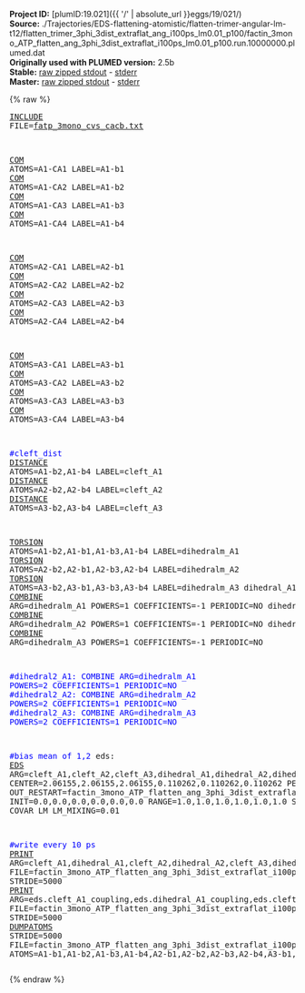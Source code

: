 **Project ID:** [plumID:19.021]({{ '/' | absolute_url }}eggs/19/021/)  
**Source:** ./Trajectories/EDS-flattening-atomistic/flatten-trimer-angular-lm-t12/flatten_trimer_3phi_3dist_extraflat_ang_i100ps_lm0.01_p100/factin_3mono_ATP_flatten_ang_3phi_3dist_extraflat_i100ps_lm0.01_p100.run.10000000.plumed.dat  
**Originally used with PLUMED version:** 2.5b  
**Stable:** [raw zipped stdout](factin_3mono_ATP_flatten_ang_3phi_3dist_extraflat_i100ps_lm0.01_p100.run.10000000.plumed.dat.plumed.stdout.txt.zip) - [stderr](factin_3mono_ATP_flatten_ang_3phi_3dist_extraflat_i100ps_lm0.01_p100.run.10000000.plumed.dat.plumed.stderr)  
**Master:** [raw zipped stdout](factin_3mono_ATP_flatten_ang_3phi_3dist_extraflat_i100ps_lm0.01_p100.run.10000000.plumed.dat.plumed_master.stdout.txt.zip) - [stderr](factin_3mono_ATP_flatten_ang_3phi_3dist_extraflat_i100ps_lm0.01_p100.run.10000000.plumed.dat.plumed_master.stderr)  

{% raw %}<pre>
<a href="https://plumed.github.io/doc-master/user-doc/html/_i_n_c_l_u_d_e.html">INCLUDE</a> FILE=<a href="fatp_3mono_cvs_cacb.txt.html">fatp_3mono_cvs_cacb.txt</a>

<a href="https://plumed.github.io/doc-master/user-doc/html/_c_o_m.html">COM</a> ATOMS=A1-CA1 LABEL=A1-b1
<a href="https://plumed.github.io/doc-master/user-doc/html/_c_o_m.html">COM</a> ATOMS=A1-CA2 LABEL=A1-b2
<a href="https://plumed.github.io/doc-master/user-doc/html/_c_o_m.html">COM</a> ATOMS=A1-CA3 LABEL=A1-b3
<a href="https://plumed.github.io/doc-master/user-doc/html/_c_o_m.html">COM</a> ATOMS=A1-CA4 LABEL=A1-b4

<a href="https://plumed.github.io/doc-master/user-doc/html/_c_o_m.html">COM</a> ATOMS=A2-CA1 LABEL=A2-b1
<a href="https://plumed.github.io/doc-master/user-doc/html/_c_o_m.html">COM</a> ATOMS=A2-CA2 LABEL=A2-b2
<a href="https://plumed.github.io/doc-master/user-doc/html/_c_o_m.html">COM</a> ATOMS=A2-CA3 LABEL=A2-b3
<a href="https://plumed.github.io/doc-master/user-doc/html/_c_o_m.html">COM</a> ATOMS=A2-CA4 LABEL=A2-b4

<a href="https://plumed.github.io/doc-master/user-doc/html/_c_o_m.html">COM</a> ATOMS=A3-CA1 LABEL=A3-b1
<a href="https://plumed.github.io/doc-master/user-doc/html/_c_o_m.html">COM</a> ATOMS=A3-CA2 LABEL=A3-b2
<a href="https://plumed.github.io/doc-master/user-doc/html/_c_o_m.html">COM</a> ATOMS=A3-CA3 LABEL=A3-b3
<a href="https://plumed.github.io/doc-master/user-doc/html/_c_o_m.html">COM</a> ATOMS=A3-CA4 LABEL=A3-b4

<span style="color:blue">#cleft_dist</span>
<a href="https://plumed.github.io/doc-master/user-doc/html/_d_i_s_t_a_n_c_e.html">DISTANCE</a> ATOMS=A1-b2,A1-b4 LABEL=cleft_A1
<a href="https://plumed.github.io/doc-master/user-doc/html/_d_i_s_t_a_n_c_e.html">DISTANCE</a> ATOMS=A2-b2,A2-b4 LABEL=cleft_A2
<a href="https://plumed.github.io/doc-master/user-doc/html/_d_i_s_t_a_n_c_e.html">DISTANCE</a> ATOMS=A3-b2,A3-b4 LABEL=cleft_A3

<a href="https://plumed.github.io/doc-master/user-doc/html/_t_o_r_s_i_o_n.html">TORSION</a> ATOMS=A1-b2,A1-b1,A1-b3,A1-b4 LABEL=dihedralm_A1
<a href="https://plumed.github.io/doc-master/user-doc/html/_t_o_r_s_i_o_n.html">TORSION</a> ATOMS=A2-b2,A2-b1,A2-b3,A2-b4 LABEL=dihedralm_A2
<a href="https://plumed.github.io/doc-master/user-doc/html/_t_o_r_s_i_o_n.html">TORSION</a> ATOMS=A3-b2,A3-b1,A3-b3,A3-b4 LABEL=dihedralm_A3
dihedral_A1: <a href="https://plumed.github.io/doc-master/user-doc/html/_c_o_m_b_i_n_e.html">COMBINE</a> ARG=dihedralm_A1 POWERS=1 COEFFICIENTS=-1 PERIODIC=NO
dihedral_A2: <a href="https://plumed.github.io/doc-master/user-doc/html/_c_o_m_b_i_n_e.html">COMBINE</a> ARG=dihedralm_A2 POWERS=1 COEFFICIENTS=-1 PERIODIC=NO
dihedral_A3: <a href="https://plumed.github.io/doc-master/user-doc/html/_c_o_m_b_i_n_e.html">COMBINE</a> ARG=dihedralm_A3 POWERS=1 COEFFICIENTS=-1 PERIODIC=NO

<span style="color:blue">#dihedral2_A1: COMBINE ARG=dihedralm_A1 POWERS=2 COEFFICIENTS=1 PERIODIC=NO</span>
<span style="color:blue">#dihedral2_A2: COMBINE ARG=dihedralm_A2 POWERS=2 COEFFICIENTS=1 PERIODIC=NO</span>
<span style="color:blue">#dihedral2_A3: COMBINE ARG=dihedralm_A3 POWERS=2 COEFFICIENTS=1 PERIODIC=NO</span>

<span style="color:blue">#bias mean of 1,2</span>
eds: <a href="https://plumed.github.io/doc-master/user-doc/html/_e_d_s.html">EDS</a> ARG=cleft_A1,cleft_A2,cleft_A3,dihedral_A1,dihedral_A2,dihedral_A3 CENTER=2.06155,2.06155,2.06155,0.110262,0.110262,0.110262 PERIOD=25000 OUT_RESTART=factin_3mono_ATP_flatten_ang_3phi_3dist_extraflat_i100ps_lm0.01_p100.run.10000000.restart.dat  INIT=0.0,0.0,0.0,0.0,0.0,0.0 RANGE=1.0,1.0,1.0,1.0,1.0,1.0 STRIDE=2 COVAR LM LM_MIXING=0.01

<span style="color:blue">#write every 10 ps</span>
<a href="https://plumed.github.io/doc-master/user-doc/html/_p_r_i_n_t.html">PRINT</a> ARG=cleft_A1,dihedral_A1,cleft_A2,dihedral_A2,cleft_A3,dihedral_A3 FILE=factin_3mono_ATP_flatten_ang_3phi_3dist_extraflat_i100ps_lm0.01_p100.run.10000000.colvars.dat STRIDE=5000
<a href="https://plumed.github.io/doc-master/user-doc/html/_p_r_i_n_t.html">PRINT</a> ARG=eds.cleft_A1_coupling,eds.dihedral_A1_coupling,eds.cleft_A2_coupling,eds.dihedral_A2_coupling,eds.cleft_A3_coupling,eds.dihedral_A3_coupling,eds.bias,eds.force2 FILE=factin_3mono_ATP_flatten_ang_3phi_3dist_extraflat_i100ps_lm0.01_p100.run.10000000.bias.dat STRIDE=5000
<a href="https://plumed.github.io/doc-master/user-doc/html/_d_u_m_p_a_t_o_m_s.html">DUMPATOMS</a> STRIDE=5000 FILE=factin_3mono_ATP_flatten_ang_3phi_3dist_extraflat_i100ps_lm0.01_p100.run.10000000.cg4.xyz ATOMS=A1-b1,A1-b2,A1-b3,A1-b4,A2-b1,A2-b2,A2-b3,A2-b4,A3-b1,A3-b2,A3-b3,A3-b4
</pre>{% endraw %}
